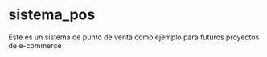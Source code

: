 # sistema_pos
Este es un sistema de punto de venta como ejemplo para futuros proyectos de e-commerce 

